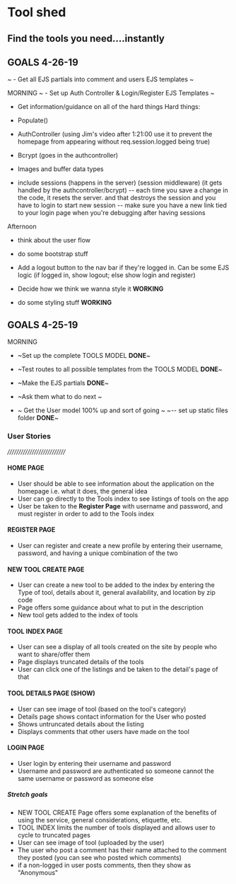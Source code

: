 # Tool shed
## Find the tools you need....instantly


## GOALS 4-26-19 


~ - Get all EJS partials into comment and users EJS templates ~


MORNING 
~ - Set up Auth Controller & Login/Register EJS Templates ~
 
- Get information/guidance on all of the hard things 
Hard things:
- Populate()
- AuthController (using Jim's video after 1:21:00 use it to prevent the homepage from appearing without req.session.logged being true)

- Bcrypt (goes in the authcontroller)

- Images and buffer data types 

- include sessions (happens in the server) (session middleware) (it gets handled by the authcontroller/bcrypt)
-- each time you save a change in the code, it resets the server. and that destroys the session and you have to login to start new session
-- make sure you have a new link tied to your login page when you're debugging after having sessions

Afternoon
- think about the user flow 
- do some bootstrap stuff
- Add a logout button to the nav bar if they're logged in. Can be some EJS logic (if logged in, show logout; else show login and register)

- Decide how we think we wanna style it **WORKING**
- do some styling stuff **WORKING**


## GOALS 4-25-19 

MORNING
- ~Set up the complete TOOLS MODEL **DONE**~
- ~Test routes to all possible templates from the TOOLS MODEL **DONE**~
- ~Make the EJS partials **DONE**~


- ~Ask them what to do next ~
- ~ Get the User model 100% up and sort of going ~
~-- set up static files folder **DONE**~





### User Stories
*//////////////////////////*

#### HOME PAGE
- User should be able to see information about the application on the homepage i.e. what it does, the general idea
- User can go directly to the Tools index to see listings of tools on the app 
- User be taken to the **Register Page** with username and password, and must register in order to add to the Tools index

#### REGISTER PAGE
- User can register and create a new profile by entering their username, password, and having a unique combination of the two

#### NEW TOOL CREATE PAGE
- User can create a new tool to be added to the index by entering the Type of tool, details about it, general availability, and location by zip code 
- Page offers some guidance about what to put in the description
- New tool gets added to the index of tools

#### TOOL INDEX PAGE 
- User can see a display of all tools created on the site by people who want to share/offer them
- Page displays truncated details of the tools
- User can click one of the listings and be taken to the detail's page of that

#### TOOL DETAILS PAGE (SHOW)
- User can see image of tool (based on the tool's category)
- Details page shows contact information for the User who posted
- Shows untruncated details about the listing
- Displays comments that other users have made on the tool 

#### LOGIN PAGE
- User login by entering their username and password
- Username and password are authenticated so someone cannot the same username or password as someone else 




##### Stretch goals
- NEW TOOL CREATE Page offers some explanation of the benefits of using the service, general considerations, etiquette, etc.
- TOOL INDEX limits the number of tools displayed and allows user to cycle to truncated pages
- User can see image of tool (uploaded by the user)
- The user who post a comment has their name attached to the comment they posted (you can see who posted which comments)
- if a non-logged in user posts comments, then they show as "Anonymous"